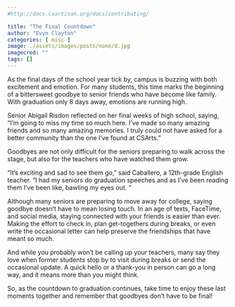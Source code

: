 ```yaml
---
#http://docs.csartisan.org/docs/contributing/

title: "The Final Countdown"
author: "Evyn Clayton"
categories: [ misc ]
image: ./assets/images/posts/none/8.jpg
imagecred: ""
tags: []
---
```

As the final days of the school year tick by, campus is buzzing with both excitement and emotion. For many students, this time marks the beginning of a bittersweet goodbye to senior friends who have become like family. With graduation only 8 days away, emotions are running high.

Senior Abigail Risdon reflected on her final weeks of high school, saying, “I’m going to miss my time so much here. I’ve made so many amazing friends and so many amazing memories. I truly could not have asked for a better community than the one I’ve found at CSArts.”

Goodbyes are not only difficult for the seniors preparing to walk across the stage, but also for the teachers who have watched them grow.

“It’s exciting and sad to see them go,” said Caballero, a 12th-grade English teacher. “I had my seniors do graduation speeches and as I’ve been reading them I’ve been like, bawling my eyes out. ”

Although many seniors are preparing to move away for college, saying goodbye doesn’t have to mean losing touch. In an age of texts, FaceTime, and social media, staying connected with your friends is easier than ever. Making the effort to check in, plan get-togethers during breaks, or even write the occasional letter can help preserve the friendships that have meant so much.

And while you probably won’t be calling up your teachers, many say they love when former students stop by to visit during breaks or send the occasional update. A quick hello or a thank-you in person can go a long way, and it means more than you might think.

So, as the countdown to graduation continues, take time to enjoy these last moments together and remember that goodbyes don’t have to be final!